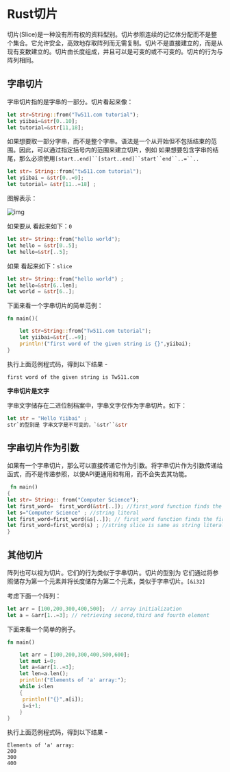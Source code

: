# Rust切片

切片(Slice)是一种没有所有权的资料型别。切片参照连续的记忆体分配而不是整个集合。它允许安全，高效地存取阵列而无需复制。切片不是直接建立的，而是从现有变数建立的。切片由长度组成，并且可以是可变的或不可变的。切片的行为与阵列相同。

## 字串切片

字串切片指的是字串的一部分。切片看起来像：

```rust
let str=String::from("Tw511.com tutorial");  
let yiibai=&str[0..10];  
let tutorial=&str[11,18];
```

如果想要取一部分字串，而不是整个字串。语法是一个从开始但不包括结束的范围。因此，可以通过指定括号内的范围来建立切片，例如 如果想要包含字串的结尾，那么必须使用`[start..end]``[start..end]``start``end``..=``..`

```rust
let str= String::from("tw511.com tutorial");  
let yiibai = &str[0..=9];  
let tutorial= &str[11..=18] ;
```

图解表示：

![img](https://tw511.com/upload/images/201910/20191014013916385.png)

如果要从 看起来如下：`0`

```rust
let str= String::from("hello world");  
let hello = &str[0..5];  
let hello=&str[..5];
```

如果 看起来如下：`slice`

```rust
let str= String::from("hello world") ;  
let hello=&str[6..len];  
let world = &str[6..];
```

下面来看一个字串切片的简单范例：

```rust
fn main(){

    let str=String::from("Tw511.com tutorial");  
    let yiibai=&str[..=9];  
    println!("first word of the given string is {}",yiibai);
}
```

执行上面范例程式码，得到以下结果 -

```shell
first word of the given string is Tw511.com
```

**字串切片是文字**

字串文字储存在二进位制档案中，字串文字仅作为字串切片。如下：

```rust
let str = "Hello Yiibai" ;
str`的型别是 字串文字是不可变的，`&str``&str
```

## 字串切片作为引数

如果有一个字串切片，那么可以直接传递它作为引数。将字串切片作为引数传递给函式，而不是传递参照，以使API更通用和有用，而不会失去其功能。

```rust
 fn main()  
{  
let str= String:: from("Computer Science");  
let first_word=  first_word(&str[..]); //first_word function finds the first word of the string.  
let s="Computer Science" ; //string literal  
let first_word=first_word(&s[..]); // first_word function finds the first word of the string.  
let first_word=first_word(s) ; //string slice is same as string literal. Therefore, it can also be written in this way also.                             
}
```

## 其他切片

阵列也可以视为切片。它们的行为类似于字串切片。切片的型别为 它们通过将参照储存为第一个元素并将长度储存为第二个元素，类似于字串切片。`[&i32]`

考虑下面一个阵列：

```rust
let arr = [100,200,300,400,500];  // array initialization  
let a = &arr[1..=3]; // retrieving second,third and fourth element
```

下面来看一个简单的例子。

```rust
fn main()  

    let arr = [100,200,300,400,500,600];  
    let mut i=0;  
    let a=&arr[1..=3];  
    let len=a.len();  
    println!("Elements of 'a' array:");  
    while i<len  
    {  
     println!("{}",a[i]);  
     i=i+1;  
    }  
}
```

执行上面范例程式码，得到以下结果 -

```shell
Elements of 'a' array:
200
300
400
```
